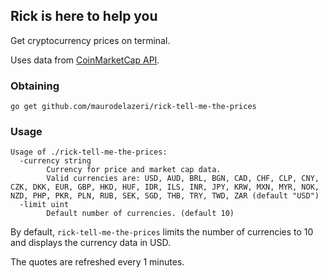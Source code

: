## Rick is here to help you

Get cryptocurrency prices on terminal.

Uses data from [CoinMarketCap API](https://coinmarketcap.com/api/).

### Obtaining

    go get github.com/maurodelazeri/rick-tell-me-the-prices

### Usage

```
Usage of ./rick-tell-me-the-prices:
  -currency string
        Currency for price and market cap data.
        Valid currencies are: USD, AUD, BRL, BGN, CAD, CHF, CLP, CNY, CZK, DKK, EUR, GBP, HKD, HUF, IDR, ILS, INR, JPY, KRW, MXN, MYR, NOK, NZD, PHP, PKR, PLN, RUB, SEK, SGD, THB, TRY, TWD, ZAR (default "USD")
  -limit uint
        Default number of currencies. (default 10)
```

By default, `rick-tell-me-the-prices` limits the number of currencies to 10 and displays the
currency data in USD.

The quotes are refreshed every 1 minutes.
